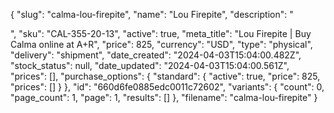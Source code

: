 {
  "slug": "calma-lou-firepite",
  "name": "Lou Firepite",
  "description": "<p></p>",
  "sku": "CAL-355-20-13",
  "active": true,
  "meta_title": "Lou Firepite | Buy Calma online at A+R",
  "price": 825,
  "currency": "USD",
  "type": "physical",
  "delivery": "shipment",
  "date_created": "2024-04-03T15:04:00.482Z",
  "stock_status": null,
  "date_updated": "2024-04-03T15:04:00.561Z",
  "prices": [],
  "purchase_options": {
    "standard": {
      "active": true,
      "price": 825,
      "prices": []
    }
  },
  "id": "660d6fe0885edc0011c72602",
  "variants": {
    "count": 0,
    "page_count": 1,
    "page": 1,
    "results": []
  },
  "filename": "calma-lou-firepite"
}